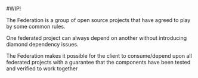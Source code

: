 #WIP!

The Federation is a group of open source projects that have agreed to play by some common rules.  

One federated project can always depend on another without introducing diamond dependency issues.  

The Federation makes it possible for the client to consume/depend upon all federated projects with a 
guarantee that the components have been tested and verified to work together
